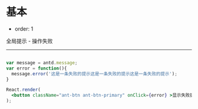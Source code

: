 # 基本

- order: 1

全局提示 - 操作失败

---

````jsx

var message = antd.message;
var error = function(){
  message.error('这是一条失败的提示这是一条失败的提示这是一条失败的提示');
}

React.render(
  <button className="ant-btn ant-btn-primary" onClick={error} >显示失败提示</button>, document.getElementById('components-message-demo-error')
);

````